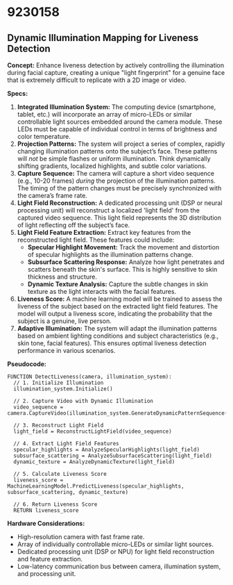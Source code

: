 # 9230158

## Dynamic Illumination Mapping for Liveness Detection

**Concept:** Enhance liveness detection by actively controlling the illumination during facial capture, creating a unique "light fingerprint" for a genuine face that is extremely difficult to replicate with a 2D image or video.

**Specs:**

1.  **Integrated Illumination System:** The computing device (smartphone, tablet, etc.) will incorporate an array of micro-LEDs or similar controllable light sources embedded around the camera module. These LEDs must be capable of individual control in terms of brightness and color temperature.
2.  **Projection Patterns:** The system will project a series of complex, rapidly changing illumination patterns onto the subject’s face. These patterns will *not* be simple flashes or uniform illumination. Think dynamically shifting gradients, localized highlights, and subtle color variations.
3.  **Capture Sequence:** The camera will capture a short video sequence (e.g., 10-20 frames) *during* the projection of the illumination patterns. The timing of the pattern changes must be precisely synchronized with the camera’s frame rate.
4.  **Light Field Reconstruction:** A dedicated processing unit (DSP or neural processing unit) will reconstruct a localized 'light field' from the captured video sequence. This light field represents the 3D distribution of light reflecting off the subject’s face.
5.  **Light Field Feature Extraction:** Extract key features from the reconstructed light field. These features could include:
    *   **Specular Highlight Movement:** Track the movement and distortion of specular highlights as the illumination patterns change.
    *   **Subsurface Scattering Response:** Analyze how light penetrates and scatters beneath the skin's surface. This is highly sensitive to skin thickness and structure.
    *   **Dynamic Texture Analysis:** Capture the subtle changes in skin texture as the light interacts with the facial features.
6.  **Liveness Score:** A machine learning model will be trained to assess the liveness of the subject based on the extracted light field features. The model will output a liveness score, indicating the probability that the subject is a genuine, live person.
7.  **Adaptive Illumination:** The system will adapt the illumination patterns based on ambient lighting conditions and subject characteristics (e.g., skin tone, facial features). This ensures optimal liveness detection performance in various scenarios.

**Pseudocode:**

```
FUNCTION DetectLiveness(camera, illumination_system):
  // 1. Initialize Illumination
  illumination_system.Initialize()

  // 2. Capture Video with Dynamic Illumination
  video_sequence = camera.CaptureVideo(illumination_system.GenerateDynamicPatternSequence())

  // 3. Reconstruct Light Field
  light_field = ReconstructLightField(video_sequence)

  // 4. Extract Light Field Features
  specular_highlights = AnalyzeSpecularHighlights(light_field)
  subsurface_scattering = AnalyzeSubsurfaceScattering(light_field)
  dynamic_texture = AnalyzeDynamicTexture(light_field)

  // 5. Calculate Liveness Score
  liveness_score = MachineLearningModel.PredictLiveness(specular_highlights, subsurface_scattering, dynamic_texture)

  // 6. Return Liveness Score
  RETURN liveness_score
```

**Hardware Considerations:**

*   High-resolution camera with fast frame rate.
*   Array of individually controllable micro-LEDs or similar light sources.
*   Dedicated processing unit (DSP or NPU) for light field reconstruction and feature extraction.
*   Low-latency communication bus between camera, illumination system, and processing unit.